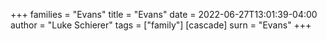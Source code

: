 +++
families = "Evans"
title = "Evans"
date = 2022-06-27T13:01:39-04:00
author = "Luke Schierer"
tags = ["family"]
[cascade]
  surn = "Evans"
+++

